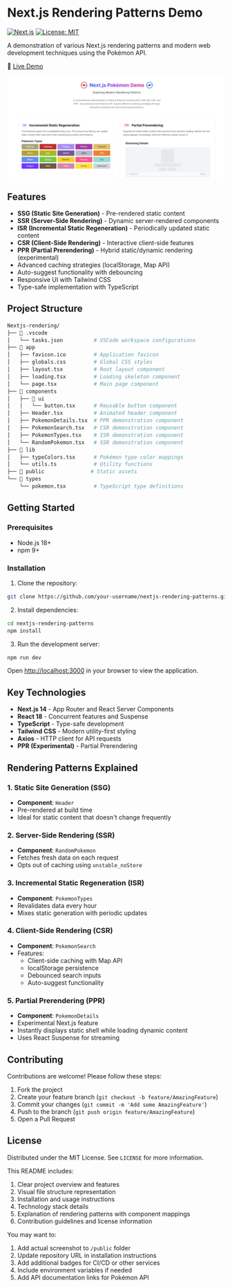 # Next.js Rendering Patterns Demo

[![Next.js](https://img.shields.io/badge/Next.js-14.0.4-black?style=flat&logo=next.js)](https://nextjs.org/)
[![License: MIT](https://img.shields.io/badge/License-MIT-blue.svg)](https://opensource.org/licenses/MIT)

A demonstration of various Next.js rendering patterns and modern web development techniques using the Pokémon API.

🔗 [Live Demo](https://pokerendering.vercel.app)

![Demo Screenshot](public/image.png)

## Features

- **SSG (Static Site Generation)** - Pre-rendered static content
- **SSR (Server-Side Rendering)** - Dynamic server-rendered components
- **ISR (Incremental Static Regeneration)** - Periodically updated static content
- **CSR (Client-Side Rendering)** - Interactive client-side features
- **PPR (Partial Prerendering)** - Hybrid static/dynamic rendering (experimental)
- Advanced caching strategies (localStorage, Map API)
- Auto-suggest functionality with debouncing
- Responsive UI with Tailwind CSS
- Type-safe implementation with TypeScript

## Project Structure

```bash
Nextjs-rendering/
├── 📁 .vscode
│   └── tasks.json          # VSCode workspace configurations
├── 📁 app
│   ├── favicon.ico         # Application favicon
│   ├── globals.css         # Global CSS styles
│   ├── layout.tsx          # Root layout component
│   ├── loading.tsx         # Loading skeleton component
│   └── page.tsx            # Main page component
├── 📁 components
│   ├── 📁 ui
│   │   └── button.tsx      # Reusable button component
│   ├── Header.tsx          # Animated header component
│   ├── PokemonDetails.tsx  # PPR demonstration component
│   ├── PokemonSearch.tsx   # CSR demonstration component
│   ├── PokemonTypes.tsx    # ISR demonstration component
│   └── RandomPokemon.tsx   # SSR demonstration component
├── 📁 lib
│   ├── typeColors.tsx      # Pokémon type color mappings
│   └── utils.ts            # Utility functions
├── 📁 public               # Static assets
└── 📁 types
    └── pokemon.tsx         # TypeScript type definitions
```

## Getting Started

### Prerequisites

- Node.js 18+
- npm 9+

### Installation

1. Clone the repository:

```bash
git clone https://github.com/your-username/nextjs-rendering-patterns.git
```

2. Install dependencies:

```bash
cd nextjs-rendering-patterns
npm install
```

3. Run the development server:

```bash
npm run dev
```

Open [http://localhost:3000](http://localhost:3000) in your browser to view the application.

## Key Technologies

- **Next.js 14** - App Router and React Server Components
- **React 18** - Concurrent features and Suspense
- **TypeScript** - Type-safe development
- **Tailwind CSS** - Modern utility-first styling
- **Axios** - HTTP client for API requests
- **PPR (Experimental)** - Partial Prerendering

## Rendering Patterns Explained

### 1. Static Site Generation (SSG)

- **Component**: `Header`
- Pre-rendered at build time
- Ideal for static content that doesn't change frequently

### 2. Server-Side Rendering (SSR)

- **Component**: `RandomPokemon`
- Fetches fresh data on each request
- Opts out of caching using `unstable_noStore`

### 3. Incremental Static Regeneration (ISR)

- **Component**: `PokemonTypes`
- Revalidates data every hour
- Mixes static generation with periodic updates

### 4. Client-Side Rendering (CSR)

- **Component**: `PokemonSearch`
- Features:
  - Client-side caching with Map API
  - localStorage persistence
  - Debounced search inputs
  - Auto-suggest functionality

### 5. Partial Prerendering (PPR)

- **Component**: `PokemonDetails`
- Experimental Next.js feature
- Instantly displays static shell while loading dynamic content
- Uses React Suspense for streaming

## Contributing

Contributions are welcome! Please follow these steps:

1. Fork the project
2. Create your feature branch (`git checkout -b feature/AmazingFeature`)
3. Commit your changes (`git commit -m 'Add some AmazingFeature'`)
4. Push to the branch (`git push origin feature/AmazingFeature`)
5. Open a Pull Request

## License

Distributed under the MIT License. See `LICENSE` for more information.

This README includes:

1. Clear project overview and features
2. Visual file structure representation
3. Installation and usage instructions
4. Technology stack details
5. Explanation of rendering patterns with component mappings
6. Contribution guidelines and license information

You may want to:

1. Add actual screenshot to `/public` folder
2. Update repository URL in installation instructions
3. Add additional badges for CI/CD or other services
4. Include environment variables if needed
5. Add API documentation links for Pokémon API
